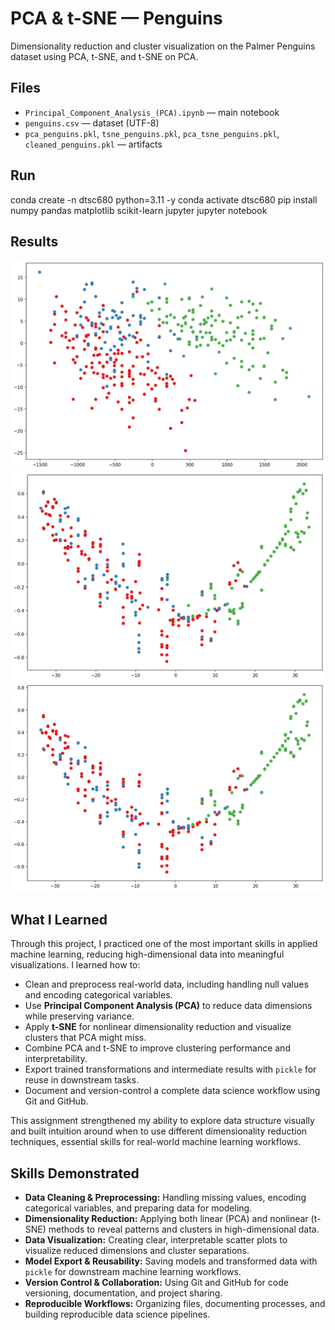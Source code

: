 # PCA & t-SNE — Penguins

Dimensionality reduction and cluster visualization on the Palmer Penguins dataset using PCA, t-SNE, and t-SNE on PCA.

## Files
- `Principal_Component_Analysis_(PCA).ipynb` — main notebook
- `penguins.csv` — dataset (UTF-8)
- `pca_penguins.pkl`, `tsne_penguins.pkl`, `pca_tsne_penguins.pkl`, `cleaned_penguins.pkl` — artifacts

## Run
conda create -n dtsc680 python=3.11 -y
conda activate dtsc680
pip install numpy pandas matplotlib scikit-learn jupyter
jupyter notebook

## Results
![PCA 2D](figures/01_pca.png)
![t-SNE 2D](figures/02_tsne.png)
![t-SNE on PCA](figures/03_tsne_on_pca.png)

## What I Learned

Through this project, I practiced one of the most important skills in applied machine learning, reducing high-dimensional data into meaningful visualizations. I learned how to:

- Clean and preprocess real-world data, including handling null values and encoding categorical variables.
- Use **Principal Component Analysis (PCA)** to reduce data dimensions while preserving variance.
- Apply **t-SNE** for nonlinear dimensionality reduction and visualize clusters that PCA might miss.
- Combine PCA and t-SNE to improve clustering performance and interpretability.
- Export trained transformations and intermediate results with `pickle` for reuse in downstream tasks.
- Document and version-control a complete data science workflow using Git and GitHub.

This assignment strengthened my ability to explore data structure visually and built intuition around when to use different dimensionality reduction techniques, essential skills for real-world machine learning workflows.

## Skills Demonstrated

- **Data Cleaning & Preprocessing:** Handling missing values, encoding categorical variables, and preparing data for modeling.
- **Dimensionality Reduction:** Applying both linear (PCA) and nonlinear (t-SNE) methods to reveal patterns and clusters in high-dimensional data.
- **Data Visualization:** Creating clear, interpretable scatter plots to visualize reduced dimensions and cluster separations.
- **Model Export & Reusability:** Saving models and transformed data with `pickle` for downstream machine learning workflows.
- **Version Control & Collaboration:** Using Git and GitHub for code versioning, documentation, and project sharing.
- **Reproducible Workflows:** Organizing files, documenting processes, and building reproducible data science pipelines.
